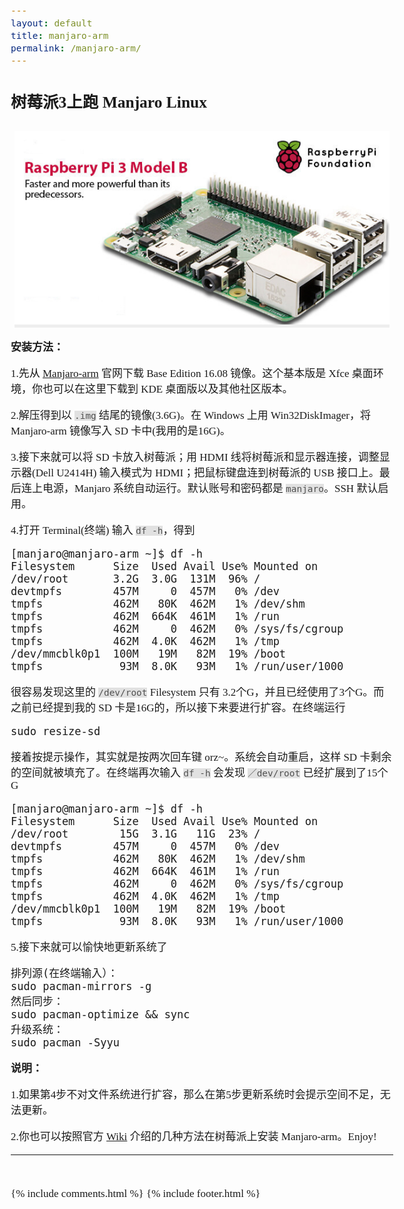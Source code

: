 ```yaml
---
layout: default
title: manjaro-arm
permalink: /manjaro-arm/
---
```

<style>
body{
	font-family: Times, Helvetica, Tahoma, Arial, STXihei, "华文细黑", "Microsoft YaHei", "微软雅黑", SimSun, "宋体", Heiti, "黑体", sans-serif;
	font-size: 17px;
}
code{
	color: #505050;
	background-color: #e1e1e1;
}
@media (min-width:38em) {
	.sidebar-toggle{
	font-size:20px;
	} 
}
</style>



<h2 style="margin-bottom: 30px;">树莓派3上跑 Manjaro Linux </h2>

<div class="homepic">
<img src="/public/img/codes/raspberry-pi.jpg" />
</div>

<style>
.homepic{
    position: relative; max-width: 600px; 
    margin: 0 auto; 
    background-color: #eee;
}
</style>

<b>安装方法：</b>

1.先从 [Manjaro-arm][1] 官网下载 Base Edition 16.08 镜像。这个基本版是 Xfce 桌面环境，你也可以在这里下载到 KDE 桌面版以及其他社区版本。

2.解压得到以 `.img` 结尾的镜像(3.6G)。在 Windows 上用 Win32DiskImager，将 Manjaro-arm 镜像写入 SD 卡中(我用的是16G)。

3.接下来就可以将 SD 卡放入树莓派；用 HDMI 线将树莓派和显示器连接，调整显示器(Dell U2414H) 输入模式为 HDMI；把鼠标键盘连到树莓派的 USB 接口上。最后连上电源，Manjaro 系统自动运行。默认账号和密码都是 `manjaro`。SSH 默认启用。

4.打开 Terminal(终端) 输入 `df -h`，得到
<pre class="prettyprint linenums">
[manjaro@manjaro-arm ~]$ df -h          
Filesystem      Size  Used Avail Use% Mounted on 
/dev/root       3.2G  3.0G  131M  96% / 
devtmpfs        457M     0  457M   0% /dev 
tmpfs           462M   80K  462M   1% /dev/shm 
tmpfs           462M  664K  461M   1% /run 
tmpfs           462M     0  462M   0% /sys/fs/cgroup 
tmpfs           462M  4.0K  462M   1% /tmp 
/dev/mmcblk0p1  100M   19M   82M  19% /boot 
tmpfs            93M  8.0K   93M   1% /run/user/1000
</pre>

很容易发现这里的 `/dev/root` Filesystem 只有 3.2个G，并且已经使用了3个G。而之前已经提到我的 SD 卡是16G的，所以接下来要进行扩容。在终端运行
<pre class="prettyprint linenums">
sudo resize-sd
</pre>
接着按提示操作，其实就是按两次回车键 orz~。系统会自动重启，这样 SD 卡剩余的空间就被填充了。在终端再次输入 `df -h` 会发现 `／dev/root` 已经扩展到了15个G
<pre class="prettyprint linenums">
[manjaro@manjaro-arm ~]$ df -h          
Filesystem      Size  Used Avail Use% Mounted on 
/dev/root        15G  3.1G   11G  23% / 
devtmpfs        457M     0  457M   0% /dev 
tmpfs           462M   80K  462M   1% /dev/shm 
tmpfs           462M  664K  461M   1% /run 
tmpfs           462M     0  462M   0% /sys/fs/cgroup 
tmpfs           462M  4.0K  462M   1% /tmp 
/dev/mmcblk0p1  100M   19M   82M  19% /boot 
tmpfs            93M  8.0K   93M   1% /run/user/1000
</pre>

5.接下来就可以愉快地更新系统了
<pre class="prettyprint linenums">
排列源(在终端输入）：
sudo pacman-mirrors -g
然后同步：
sudo pacman-optimize && sync
升级系统：
sudo pacman -Syyu
</pre>


<b>说明：</b>

1.如果第4步不对文件系统进行扩容，那么在第5步更新系统时会提示空间不足，无法更新。

2.你也可以按照官方 [Wiki][2] 介绍的几种方法在树莓派上安装 Manjaro-arm。Enjoy!

<hr style="margin-bottom: 3em; border-top: 1px solid #fafafa; border-bottom: 1px solid #fafafa;" />


{% include comments.html %}
{% include footer.html %}

[1]:http://manjaro-arm.org/downloads/

[2]:http://wiki.manjaro-arm.org/index.php?title=Main_Page
